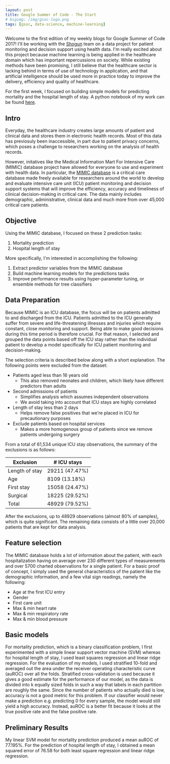 ```yaml
---
layout: post
title: Google Summer of Code - The Start
# bigimg: /img/gsoc-logo.png
tags: [gsoc, data-science, machine-learning]
---
```


Welcome to the first edition of my weekly blogs for Google Summer of Code 2017! I'll be working with the [Shogun](http://shogun.ml) team on a data project for patient monitoring and decision support using health data. I'm really excited about this project because machine learning is being applied in the healthcare domain which has important repercussions on society. While existing methods have been promising, I still believe that the healthcare sector is lacking behind in terms of use of technology in application, and that artificial intelligence should be used more in practice today to improve the delivery, efficiency and quality of healthcare.

For the first week, I focused on building simple models for predicting mortality and the hospital length of stay. A python notebook of my work can be found [here](https://github.com/olinguyen/gsoc2017-shogun-dataproject/).

## Intro

Everyday, the healthcare industry creates large amounts of patient and clinical data and stores them in electronic health records. Most of this data has previosuly been inaccessible, in part due to patient privacy concerns, which poses a challenge to researchers working on the analysis of health records.

However, initatives like the Medical Information Mart For Intensive Care (MIMIC) database project have allowed for everyone to use and experiment with health data. In particular, the [MIMIC database](https://mimic.physionet.org/
) is a critical care database made freely available for researchers around the world to develop and evaluate intensive care unit (ICU) patient monitoring and decision support systems that will improve the efficiency, accuracy and timeliness of clinical decision-making in critical care. The data mainly includes demographic, administrative, clinical data and much more from over 45,000 critical care patients.

## Objective

Using the MIMIC database, I focused on these 2 prediction tasks:

1. Mortality prediction
2. Hospital length of stay  

More specifically, I'm interested in accomplishing the following:

1. Extract predictor variables from the MIMIC database
2. Build machine learning models for the predictions tasks
3. Improve performance results using hyper-parameter tuning, or ensemble methods for tree classifiers

## Data Preparation

Because MIMIC is an ICU database, the focus will be on patients admitted to and discharged from the ICU. Patients admitted to the ICU generally suffer from severe and life-threatening illnesses and injuries which require constant, close monitoring and support. Being able to make good decisions during this time period is therefore crucial. For that reason, I selected and grouped the data points based off the ICU stay rather than the individual patient to develop a model specifically for ICU patient monitoring and decision-making.

The selection criteria is described below along with a short explanation. The following points were excluded from the dataset:

* Patients aged less than 16 years old
    * This also removed neonates and children, which likely have different predictors than adults
* Second admissions of patients
    * Simplifies analysis which assumes independent observations
    * We avoid taking into account that ICU stays are highly correlated
* Length of stay less than 2 days
    * Helps remove false positives that we're placed in ICU for precautionary purposes
* Exclude patients based on hospital services
    * Makes a more homogenous group of patients since we remove patients undergoing surgery

From a total of 61,534 unique ICU stay observations, the summary of the exclusions is as follows:

| Exclusion      | # ICU stays    |
|----------------|----------------|
| Length of stay | 29211 (47.47%) |
| Age            | 8109 (13.18%)  |
| First stay     | 15058 (24.47%) |
| Surgical       | 18225 (29.52%) |
| Total          | 48929 (79.52%) |

After the exclusions, up to 48929 observations (almost 80% of samples), which is quite significant. The remaining data consists of a little over 20,000 patients that are kept for data analysis.

## Feature selection

The MIMIC database holds a lot of information about the patient, with each hospitalization having on average over 230 different types of measurements and over 5700 charted observations for a single patient. For a basic proof of concept, I simply used the general characteristics of the patient like the demographic information, and a few vital sign readings, namely the following:

* Age at the first ICU entry
* Gender
* First care unit
* Max & min heart rate
* Max & min respiratory rate
* Max & min blood pressure

## Basic models

For mortality prediction, which is a binary classification problem, I first experimented with a simple linear support vector machine (SVM) whereas for hospital length of stay, I used least squares regression and linear ridge regression. For the evaluation of my models, I used stratified 10-fold and averaged out the area under the receiver operating characteristic curve (auROC) over all the folds. Stratified cross-validation is used because it gives a good estimate for the performance of our model, as the data is divided into k equally sized folds in such a way that labels in each partition are roughly the same. Since the number of patients who actually died is low, accuracy is not a good metric for this problem. If our classifier would never make a prediction e.g. predicting 0 for every sample, the model would still yield a high accuracy. Instead, auROC is a better fit because it looks at the true positive rate and the false positive rate.

## Preliminary Results

My linear SVM model for mortality prediction produced a mean auROC of 77.195%. For the prediction of hospital length of stay, I obtained a mean squared error of 76.58 for both least square regression and linear ridge regression.
